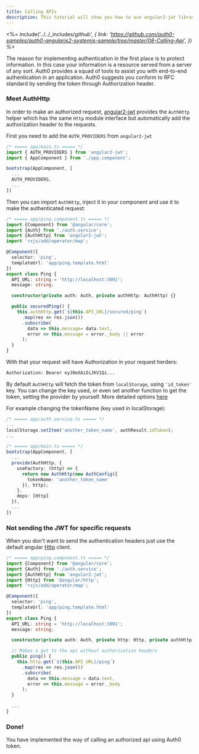 ```yaml
---
title: Calling APIs
description: This tutorial will show you how to use angular2-jwt library in Angular2 to make authenticated api calls.
---
```


<%= include('../../_includes/_github', {
  link: 'https://github.com/auth0-samples/auth0-angularjs2-systemjs-sample/tree/master/08-Calling-Api',
}) %>_

The reason for implementing authentication in the first place is to protect information. In this case your information is a resource served from a server of any sort. Auth0 provides a squad of tools to assist you with end-to-end authentication in an application. Auth0 suggests you conform to RFC standard by sending the token through Authorization header.

### Meet AuthHttp

In order to make an authorized request, [angular2-jwt](https://github.com/auth0/angular2-jwt) provides the `AuthHttp` helper which has the same `Http` module interface but automatically add the authorization header to the requests.

First you need to add the `AUTH_PROVIDERS` from `angular2-jwt`

```typescript
/* ===== app/main.ts ===== */
import { AUTH_PROVIDERS } from 'angular2-jwt';
import { AppComponent } from './app.component';

bootstrap(AppComponent, [
  ...
  AUTH_PROVIDERS,
  ...
])
```

Then you can import `AuthHttp`, inject it in your component and use it to make the authenticated request:


```typescript
/* ===== app/ping.component.ts ===== */
import {Component} from '@angular/core';
import {Auth} from './auth.service';
import {AuthHttp} from 'angular2-jwt';
import 'rxjs/add/operator/map';

@Component({
  selector: 'ping',
  templateUrl: 'app/ping.template.html'
})
export class Ping {
  API_URL: string = 'http://localhost:3001';
  message: string;

  constructor(private auth: Auth, private authHttp: AuthHttp) {}

  public securedPing() {
    this.authHttp.get(`${this.API_URL}/secured/ping`)
      .map(res => res.json())
      .subscribe(
        data => this.message= data.text,
        error => this.message = error._body || error
      );
  }
}
```

With that your request will have Authorization in your request herders:

```bash
Authorization: Bearer eyJ0eXAiOiJKV1Qi...
```

By default `AuthHttp` will fetch the token from `localStorage`, using `'id_token'` key. You can change the key used, or even set another function to get the token, setting the provider by yourself. More detailed options [here](https://github.com/auth0/angular2-jwt#configuration-options)


For example changing the tokenName (key used in localStorage):


```typescript
/* ===== app/auth.service.ts ===== */
...
localStorage.setItem('another_token_name', authResult.idToken);
...

/* ===== app/main.ts ===== */
bootstrap(AppComponent, [
  ...
  provide(AuthHttp, {
    useFactory: (http) => {
      return new AuthHttp(new AuthConfig({
        tokenName: 'another_token_name'
      }), http);
    },
    deps: [Http]
  }),
  ...
])
```

### Not sending the JWT for specific requests

When you don't want to send the authentication headers just use the default angular [Http](https://angular.io/docs/ts/latest/guide/server-communication.html) client.

```typescript
/* ===== app/ping.component.ts ===== */
import {Component} from '@angular/core';
import {Auth} from './auth.service';
import {AuthHttp} from 'angular2-jwt';
import {Http} from '@angular/http';
import 'rxjs/add/operator/map';

@Component({
  selector: 'ping',
  templateUrl: 'app/ping.template.html'
})
export class Ping {
  API_URL: string = 'http://localhost:3001';
  message: string;

  constructor(private auth: Auth, private http: Http, private authHttp: AuthHttp) {}

  // Makes a get to the api without authorization headers
  public ping() {
    this.http.get(`${this.API_URL}/ping`)
      .map(res => res.json())
      .subscribe(
        data => this.message = data.text,
        error => this.message = error._body
      );
  }
  
  ...
}
```

### Done!

You have implemented the way of calling an authorized api using Auth0 token.
